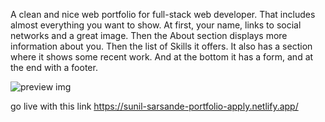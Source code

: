 
A clean and nice web portfolio for full-stack web developer. That includes almost everything you want to show. At first, your name, links to social networks and a great image. Then the About section displays more information about you. Then the list of Skills it offers. It also has a section where it shows some recent work. And at the bottom it has a form, and at the end with a footer.

![preview img](https://i.postimg.cc/BnfRgfRK/Screenshot-21.png)

go live with this link
https://sunil-sarsande-portfolio-apply.netlify.app/
